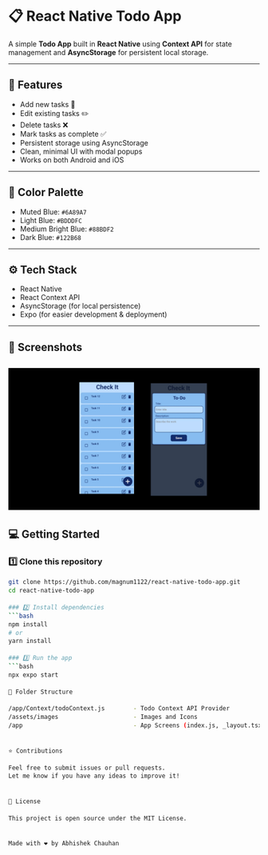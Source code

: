 # 📋 React Native Todo App

A simple **Todo App** built in **React Native** using **Context API** for state management and **AsyncStorage** for persistent local storage.

---

## 🚀 Features
- Add new tasks 📝
- Edit existing tasks ✏️
- Delete tasks ❌
- Mark tasks as complete ✅
- Persistent storage using AsyncStorage
- Clean, minimal UI with modal popups
- Works on both Android and iOS

---

## 🎨 Color Palette
- Muted Blue: `#6A89A7`
- Light Blue: `#BDDDFC`
- Medium Bright Blue: `#88BDF2`
- Dark Blue: `#122B68`

---

## ⚙️ Tech Stack
- React Native
- React Context API
- AsyncStorage (for local persistence)
- Expo (for easier development & deployment)

---

## 📱 Screenshots

![Screenshot](./assets/images/Screenshort.png)
---

## 💻 Getting Started

### 1️⃣ Clone this repository
```bash
git clone https://github.com/magnum1122/react-native-todo-app.git
cd react-native-todo-app

### 2️⃣ Install dependencies
```bash
npm install
# or
yarn install

### 3️⃣ Run the app
```bash
npx expo start

🔧 Folder Structure

/app/Context/todoContext.js        - Todo Context API Provider
/assets/images                     - Images and Icons
/app                               - App Screens (index.js, _layout.tsx etc.)


⭐️ Contributions

Feel free to submit issues or pull requests.
Let me know if you have any ideas to improve it!


📄 License

This project is open source under the MIT License.


Made with ❤️ by Abhishek Chauhan